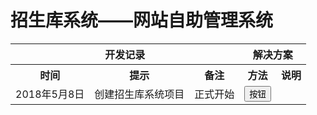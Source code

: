 # 招生库系统——网站自助管理系统
<link rel="stylesheet" href="http://cdn.static.runoob.com/libs/bootstrap/3.3.7/css/bootstrap.min.css">
<table>
	<tr>
		<th colspan="3">开发记录</th>
		<th colspan="2">解决方案</th>
	</tr>
	<tr>
		<th>时间</th>
		<th>提示</th>
		<th>备注</th>
		<th>方法</th>
		<th>说明</th>
	</tr>
	<!-- 2018.5.8 -->
	<tr>
		<td>2018年5月8日</td>
		<td>创建招生库系统项目</td>
		<td>正式开始</td>
		<td><button>按钮</button></td>
		<td></td>
	</tr>
	<!-- 2018.5.9 -->
	<!-- <tr>
		<td></td>
		<td></td>
		<td></td>
		<td></td>
		<td></td>
	</tr> -->
</table>
